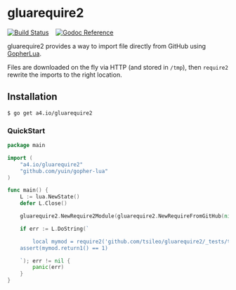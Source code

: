 # gluarequire2

[![Build Status](https://travis-ci.org/tsileo/gluarequire2.svg?branch=master)](https://travis-ci.org/tsileo/gluarequire2)
&nbsp; &nbsp;[![Godoc Reference](https://godoc.org/a4.io/gluarequire2?status.svg)](https://godoc.org/a4.io/gluarequire2)

gluarequire2 provides a way to import file directly from GitHub using [GopherLua](https://github.com/yuin/gopher-lua).

Files are downloaded on the fly via HTTP (and stored in `/tmp`), then `require2` rewrite the imports to the right location.

## Installation

```shell
$ go get a4.io/gluarequire2
```

### QuickStart

```go
package main

import (
	"a4.io/gluarequire2"
	"github.com/yuin/gopher-lua"
)

func main() {
	L := lua.NewState()
	defer L.Close()

	gluarequire2.NewRequire2Module(gluarequire2.NewRequireFromGitHub(nil)).SetGlobal(L)

	if err := L.DoString(`

        local mymod = require2('github.com/tsileo/gluarequire2/_tests/testmod')
	assert(mymod.return1() == 1)

    `); err != nil {
		panic(err)
	}
}
```
